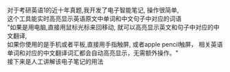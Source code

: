 对于考研英语1的近十年真题,我开发了电子智能笔记,
操作很简单,<br>
这个工具能实时高亮显示英语原文中单词和中文句子中对应的词语<br>
"如果是用电脑,直接用鼠标光标来回移动,
就可以高亮显示英文和句子中对应的中文翻译,<br>
如果你使用的是手机或者平板,直接用手指触屏,
或者apple pencil触屏，
相关英语单词和对应的中文翻译词汇都会自动高亮显示，无需额外操作。"<br>
接下来是人工讲解该电子笔记的用法

